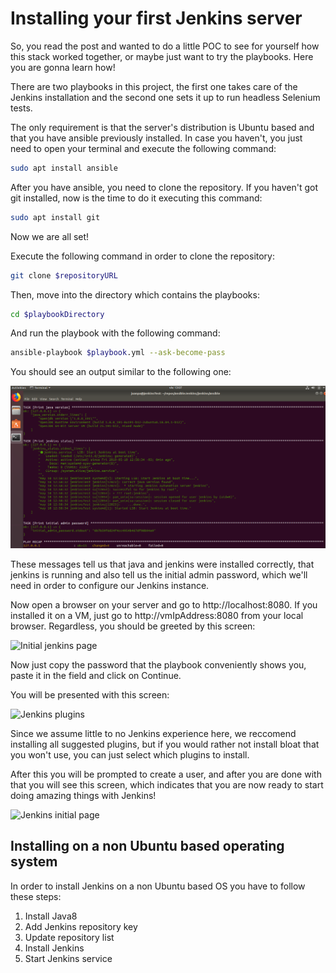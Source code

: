# Installing your first Jenkins server

So, you read the post and wanted to do a little POC to see for yourself how this stack worked together, or maybe just want to try the playbooks. Here you are gonna learn how!

There are two playbooks in this project, the first one takes care of the Jenkins installation and the second one sets it up to run headless Selenium tests.

The only requirement is that the server's distribution is Ubuntu based and that you have ansible previously installed. In case you haven't, you just need to open your terminal and execute the following command:

``` sh
sudo apt install ansible
```

After you have ansible, you need to clone the repository. If you haven't got git installed, now is the time to do it executing this command:

``` sh
sudo apt install git
```

Now we are all set!

Execute the following command in order to clone the repository:

``` sh
git clone $repositoryURL
```

Then, move into the directory which contains the playbooks:

``` sh
cd $playbookDirectory
```

And run the playbook with the following command:

``` sh
ansible-playbook $playbook.yml --ask-become-pass
```

You should see an output similar to the following one:

![Playbook execution](https://github.com/abstracta/selenium-jenkins-ansible/blob/develop/learning/installingJenkins/img/Capture1.PNG)

These messages tell us that java and jenkins were installed correctly, that jenkins is running and also tell us the initial admin password, which we'll need in order to configure our Jenkins instance.

Now open a browser on your server and go to http://localhost:8080. If you installed it on a VM, just go to http://vmIpAddress:8080 from your local browser. Regardless, you should be greeted by this screen:

![Initial jenkins page](/img/Capture2.PNG)

Now just copy the password that the playbook conveniently shows you, paste it in the field and click on Continue.

You will be presented with this screen:

![Jenkins plugins](/img/Capture3.PNG)

Since we assume little to no Jenkins experience here, we reccomend installing all suggested plugins, but if you would rather not install bloat that you won't use, you can just select which plugins to install.

After this you will be prompted to create a user, and after you are done with that you will see this screen, which indicates that you are now ready to start doing amazing things with Jenkins!

![Jenkins initial page](/img/Capture4.PNG)

## Installing on a non Ubuntu based operating system

In order to install Jenkins on a non Ubuntu based OS you have to follow these steps:

1. Install Java8
2. Add Jenkins repository key
3. Update repository list
4. Install Jenkins
5. Start Jenkins service